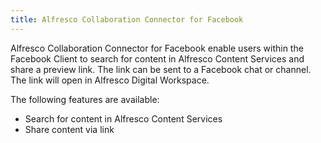 ```yaml
---
title: Alfresco Collaboration Connector for Facebook
---
```


Alfresco Collaboration Connector for Facebook enable users within the Facebook Client to search for content in 
Alfresco Content Services and share a preview link. The link can be sent to a Facebook chat or channel. The link will open 
in Alfresco Digital Workspace. 

The following features are available:

* Search for content in Alfresco Content Services
* Share content via link

